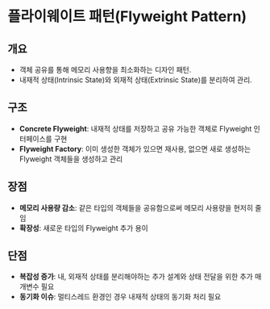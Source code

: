 # 플라이웨이트 패턴(Flyweight Pattern)

## 개요

- 객체 공유를 통해 메모리 사용향을 최소화하는 디자인 패턴.
- 내재적 상태(Intrinsic State)와 외재적 상태(Extrinsic State)를 분리하여 관리.

## 구조

- **Concrete Flyweight**: 내재적 상태를 저장하고 공유 가능한 객체로 Flyweight 인터페이스를 구현
- **Flyweight Factory**: 이미 생성한 객체가 있으면 재사용, 없으면 새로 생성하는 Flyweight 객체들을 생성하고 관리

## 장점

- **메모리 사용량 감소**: 같은 타입의 객체들을 공유함으로써 메모리 사용량을 현저히 줄임
- **확장성**: 새로운 타입의 Flyweight 추가 용이

## 단점

- **복잡성 증가**: 내, 외재적 상태를 분리해야하는 추가 설계와 상태 전달을 위한 추가 매개변수 필요
- **동기화 이슈**: 멀티스레드 환경인 경우 내재적 상태의 동기화 처리 필요
